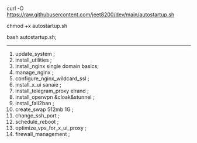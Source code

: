 curl -O https://raw.githubusercontent.com/jeet8200/dev/main/autostartup.sh

chmod +x autostartup.sh

bash autostartup.sh;

-------------------------------------
1) update_system ;
2) install_utilities ;
3) install_nginx single domain basics;
4) manage_nginx ;
5) configure_nginx_wildcard_ssl ;
6) install_x_ui sanaie ;
7) install_telegram_proxy elrand ;
8) install_openvpn &cloak&stunnel ;
9) install_fail2ban ;
10) create_swap 512mb 1G ;
11) change_ssh_port ;
12) schedule_reboot ;
13) optimize_vps_for_x_ui_proxy ;
14) firewall_management ;
